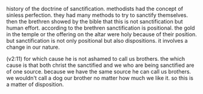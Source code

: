history of the doctrine of sanctification. methodists had the concept of sinless
perfection. they had many methods to try to sanctify themselves. then the brethren
showed by the bible that this is not sanctification but human effort. according to
the brethren sanctification is positional. the gold in the temple or the offering on
the altar were holy because of their position. but sanctification is not only positional
but also dispositions. it involves a change in our nature.

(v2:11) for which cause he is not ashamed to call us brothers. the which cause is that
both christ the sanctified and we who are being sanctified are of one source. because
we have the same source he can call us brothers. we wouldn't call a dog our brother
no matter how much we like it. so this is a matter of disposition.
